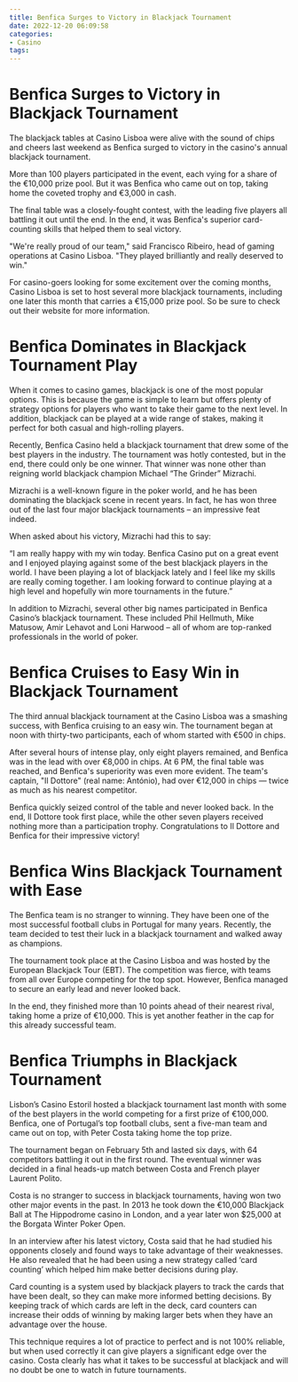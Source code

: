```yaml
---
title: Benfica Surges to Victory in Blackjack Tournament
date: 2022-12-20 06:09:58
categories:
- Casino
tags:
---
```



#  Benfica Surges to Victory in Blackjack Tournament

The blackjack tables at Casino Lisboa were alive with the sound of chips and cheers last weekend as Benfica surged to victory in the casino's annual blackjack tournament.

More than 100 players participated in the event, each vying for a share of the €10,000 prize pool. But it was Benfica who came out on top, taking home the coveted trophy and €3,000 in cash.

The final table was a closely-fought contest, with the leading five players all battling it out until the end. In the end, it was Benfica's superior card-counting skills that helped them to seal victory.

"We're really proud of our team," said Francisco Ribeiro, head of gaming operations at Casino Lisboa. "They played brilliantly and really deserved to win."

For casino-goers looking for some excitement over the coming months, Casino Lisboa is set to host several more blackjack tournaments, including one later this month that carries a €15,000 prize pool. So be sure to check out their website for more information.

#  Benfica Dominates in Blackjack Tournament Play

When it comes to casino games, blackjack is one of the most popular options. This is because the game is simple to learn but offers plenty of strategy options for players who want to take their game to the next level. In addition, blackjack can be played at a wide range of stakes, making it perfect for both casual and high-rolling players.

Recently, Benfica Casino held a blackjack tournament that drew some of the best players in the industry. The tournament was hotly contested, but in the end, there could only be one winner. That winner was none other than reigning world blackjack champion Michael “The Grinder” Mizrachi.

Mizrachi is a well-known figure in the poker world, and he has been dominating the blackjack scene in recent years. In fact, he has won three out of the last four major blackjack tournaments – an impressive feat indeed.

When asked about his victory, Mizrachi had this to say:

“I am really happy with my win today. Benfica Casino put on a great event and I enjoyed playing against some of the best blackjack players in the world. I have been playing a lot of blackjack lately and I feel like my skills are really coming together. I am looking forward to continue playing at a high level and hopefully win more tournaments in the future.”

In addition to Mizrachi, several other big names participated in Benfica Casino’s blackjack tournament. These included Phil Hellmuth, Mike Matusow, Amir Lehavot and Loni Harwood – all of whom are top-ranked professionals in the world of poker.

#  Benfica Cruises to Easy Win in Blackjack Tournament

The third annual blackjack tournament at the Casino Lisboa was a smashing success, with Benfica cruising to an easy win. The tournament began at noon with thirty-two participants, each of whom started with €500 in chips.

After several hours of intense play, only eight players remained, and Benfica was in the lead with over €8,000 in chips. At 6 PM, the final table was reached, and Benfica's superiority was even more evident. The team's captain, "Il Dottore" (real name: António), had over €12,000 in chips — twice as much as his nearest competitor.

Benfica quickly seized control of the table and never looked back. In the end, Il Dottore took first place, while the other seven players received nothing more than a participation trophy. Congratulations to Il Dottore and Benfica for their impressive victory!

#  Benfica Wins Blackjack Tournament with Ease

The Benfica team is no stranger to winning. They have been one of the most successful football clubs in Portugal for many years. Recently, the team decided to test their luck in a blackjack tournament and walked away as champions.

The tournament took place at the Casino Lisboa and was hosted by the European Blackjack Tour (EBT). The competition was fierce, with teams from all over Europe competing for the top spot. However, Benfica managed to secure an early lead and never looked back.

In the end, they finished more than 10 points ahead of their nearest rival, taking home a prize of €10,000. This is yet another feather in the cap for this already successful team.

#  Benfica Triumphs in Blackjack Tournament

 Lisbon’s Casino Estoril hosted a blackjack tournament last month with some of the best players in the world competing for a first prize of €100,000. Benfica, one of Portugal’s top football clubs, sent a five-man team and came out on top, with Peter Costa taking home the top prize.

The tournament began on February 5th and lasted six days, with 64 competitors battling it out in the first round. The eventual winner was decided in a final heads-up match between Costa and French player Laurent Polito.

Costa is no stranger to success in blackjack tournaments, having won two other major events in the past. In 2013 he took down the €10,000 Blackjack Ball at The Hippodrome casino in London, and a year later won $25,000 at the Borgata Winter Poker Open.

In an interview after his latest victory, Costa said that he had studied his opponents closely and found ways to take advantage of their weaknesses. He also revealed that he had been using a new strategy called ‘card counting’ which helped him make better decisions during play.

Card counting is a system used by blackjack players to track the cards that have been dealt, so they can make more informed betting decisions. By keeping track of which cards are left in the deck, card counters can increase their odds of winning by making larger bets when they have an advantage over the house.

This technique requires a lot of practice to perfect and is not 100% reliable, but when used correctly it can give players a significant edge over the casino. Costa clearly has what it takes to be successful at blackjack and will no doubt be one to watch in future tournaments.